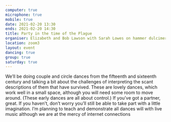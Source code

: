 ```yaml
---
computer: true
microphone: true
mobile: true
date: 2021-02-20 13:30
ends: 2021-02-20 14:30
title: Party in the time of the Plague
organiser: Elizabeth and Bob Lawson with Sarah Lowes on hammer dulcimer.
location: zoom3
layout: event
dancing: true
group: true
saturday: true
---
```

We’ll be doing couple and circle dances from the fifteenth and sixteenth century and talking a bit about the challenges of interpreting the scant descriptions of them that have survived.  These are lovely dances, which work well in a small space, although you will need some room to move around.  (These early dances are all about control.)  If you’ve got a partner, great.  If you haven’t, don’t worry you’ll still be able to take part with a little imagination.  I’m planning to teach and demonstrate all dances will with live music although we are at the mercy of internet connections 
